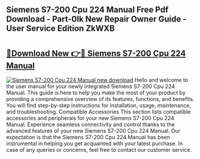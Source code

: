 ## Siemens S7-200 Cpu 224 Manual Free Pdf Download - Part-0lk New Repair Owner Guide - User Service Edition ZkWXB

# <h2><a href="http://cf17367.oget.top/?id=Siemens+S7-200+Cpu+224+Manual">🔗Download New 👉🔴 Siemens S7-200 Cpu 224 Manual</a></h2>

[![Siemens S7-200 Cpu 224 Manual new download](https://i.imgur.com/5g1atiW.png)](http://cf17367.oget.top/?id=Siemens+S7-200+Cpu+224+Manual)
Hello and welcome to the user manual for your newly integrated Siemens S7-200 Cpu 224 Manual. This guide is here to help you make the most of your product by providing a comprehensive overview of its features, functions, and benefits. You will find step-by-step instructions for installation, usage, maintenance, and troubleshooting. Compatible Accessories This section lists compatible accessories and peripherals for your new Siemens S7-200 Cpu 224 Manual. Experience seamless connectivity and control thanks to the advanced features of your new Siemens S7-200 Cpu 224 Manual. Our expectation is that the Siemens S7-200 Cpu 224 Manual has been instrumental in helping you get acquainted with your latest purchase. In case of any queries or concerns, feel free to contact our customer service.
